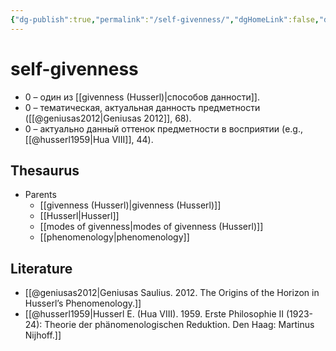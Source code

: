 ```yaml
---
{"dg-publish":true,"permalink":"/self-givenness/","dgHomeLink":false,"dgPassFrontmatter":false}
---
```


# self-givenness
- 0 – один из [[givenness (Husserl)|способов данности]].
- 0 – тематическая, актуальная данность предметности ([[@geniusas2012|Geniusas 2012]], 68).
- 0 – актуально данный оттенок предметности в восприятии (e.g., [[@husserl1959|Hua VIII]], 44).

## Thesaurus
- Parents
	- [[givenness (Husserl)|givenness (Husserl)]]
	- [[Husserl|Husserl]]
	- [[modes of givenness|modes of givenness (Husserl)]]
	- [[phenomenology|phenomenology]]


## Literature
- [[@geniusas2012|Geniusas Saulius. 2012. The Origins of the Horizon in Husserl’s Phenomenology.]]
- [[@husserl1959|Husserl E. (Hua VIII). 1959. Erste Philosophie II (1923-24): Theorie der phänomenologischen Reduktion. Den Haag: Martinus Nijhoff.]]
